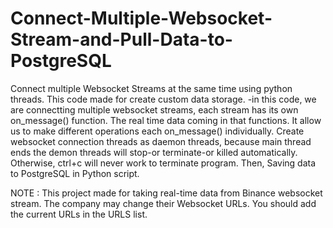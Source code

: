 # Connect-Multiple-Websocket-Stream-and-Pull-Data-to-PostgreSQL

Connect multiple Websocket Streams at the same time using python threads.
This code made for create custom data storage. 
-in this code,
we are connectting multiple websocket streams, each stream has its own on_message() function. The real time data coming in that functions.
It allow us to make different operations each on_message() individually. Create websocket connection threads as daemon threads, because main
thread ends the demon threads will stop-or terminate-or killed automatically. Otherwise, ctrl+c will never work to terminate program.
Then, Saving data to PostgreSQL in Python script.

NOTE :
This project made for taking real-time data from Binance websocket stream. The company may change their Websocket URLs. 
You should add the current URLs in the URLS list.
